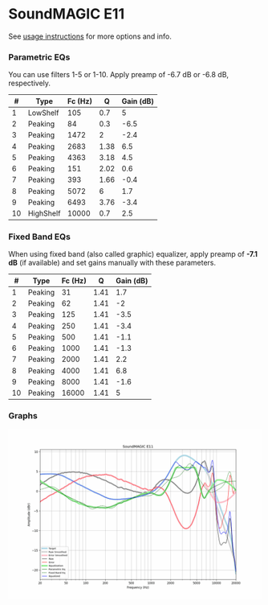 # SoundMAGIC E11
See [usage instructions](https://github.com/jaakkopasanen/AutoEq#usage) for more options and info.

### Parametric EQs
You can use filters 1-5 or 1-10. Apply preamp of -6.7 dB or -6.8 dB, respectively.

|   # | Type      |   Fc (Hz) |    Q |   Gain (dB) |
|-----|-----------|-----------|------|-------------|
|   1 | LowShelf  |       105 | 0.7  |         5   |
|   2 | Peaking   |        84 | 0.3  |        -6.5 |
|   3 | Peaking   |      1472 | 2    |        -2.4 |
|   4 | Peaking   |      2683 | 1.38 |         6.5 |
|   5 | Peaking   |      4363 | 3.18 |         4.5 |
|   6 | Peaking   |       151 | 2.02 |         0.6 |
|   7 | Peaking   |       393 | 1.66 |        -0.4 |
|   8 | Peaking   |      5072 | 6    |         1.7 |
|   9 | Peaking   |      6493 | 3.76 |        -3.4 |
|  10 | HighShelf |     10000 | 0.7  |         2.5 |

### Fixed Band EQs
When using fixed band (also called graphic) equalizer, apply preamp of **-7.1 dB** (if available) and set gains manually with these parameters.

|   # | Type    |   Fc (Hz) |    Q |   Gain (dB) |
|-----|---------|-----------|------|-------------|
|   1 | Peaking |        31 | 1.41 |         1.7 |
|   2 | Peaking |        62 | 1.41 |        -2   |
|   3 | Peaking |       125 | 1.41 |        -3.5 |
|   4 | Peaking |       250 | 1.41 |        -3.4 |
|   5 | Peaking |       500 | 1.41 |        -1.1 |
|   6 | Peaking |      1000 | 1.41 |        -1.3 |
|   7 | Peaking |      2000 | 1.41 |         2.2 |
|   8 | Peaking |      4000 | 1.41 |         6.8 |
|   9 | Peaking |      8000 | 1.41 |        -1.6 |
|  10 | Peaking |     16000 | 1.41 |         5   |

### Graphs
![](./SoundMAGIC%20E11.png)
